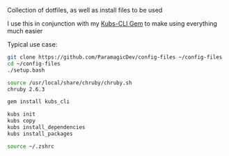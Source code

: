 Collection of dotfiles, as well as install files to be used

I use this in conjunction with my [Kubs-CLI Gem](https://github.com/paramagicdev/kubs-cli) to make using everything much easier

Typical use case:

```bash
git clone https://github.com/ParamagicDev/config-files ~/config-files
cd ~/config-files
./setup.bash

source /usr/local/share/chruby/chruby.sh
chruby 2.6.3

gem install kubs_cli

kubs init
kubs copy
kubs install_dependencies
kubs install_packages

source ~/.zshrc
```
